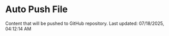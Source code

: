 # Auto Push File

Content that will be pushed to GitHub repository.
Last updated: 07/18/2025, 04:12:14 AM